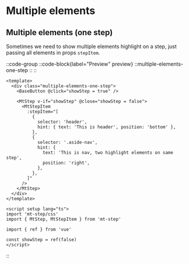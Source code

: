 # Multiple elements

## Multiple elements (one step)

Sometimes we need to show multiple elements highlight on a step, just passing all elements in props `stepItem`.

::code-group
  ::code-block{label="Preview" preview}
    ::multiple-elements-one-step
    ::
  ::
  ```vue [Code]
  <template>
    <div class="multiple-elements-one-step">
      <BaseButton @click="showStep = true" />
  
      <MtStep v-if="showStep" @close="showStep = false">
        <MtStepItem
          :stepItem="[
            {
              selector: 'header',
              hint: { text: 'This is header', position: 'bottom' },
            },
            {
              selector: '.aside-nav',
              hint: {
                text: 'This is nav, two highlight elements on same step',
                position: 'right',
              },
            },
          ]"
        />
      </MtStep>
    </div>
  </template>
  
  <script setup lang="ts">
  import 'mt-step/css'
  import { MtStep, MtStepItem } from 'mt-step'
  
  import { ref } from 'vue'
  
  const showStep = ref(false)
  </script>
  ```
::
